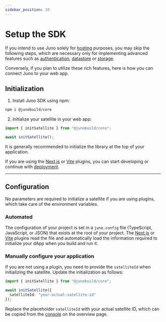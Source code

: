 ```yaml
---
sidebar_position: 10
---
```


# Setup the SDK

If you intend to use Juno solely for [hosting](../build/hosting.md) purposes, you may skip the following steps, which are necessary only for implementing advanced features such as [authentication](../build/authentication.md), [datastore](../build/datastore.md) or [storage](../build/storage.md).

Conversely, if you plan to utilize these rich features, here is how you can connect Juno to your web app.

## Initialization

1. Install Juno SDK using npm:

```bash
npm i @junobuild/core
```

2. Initialize your satellite in your web app:

```typescript
import { initSatellite } from "@junobuild/core";

await initSatellite();
```

It is generally recommended to initialize the library at the top of your application.

If you are using the [Next.js](../miscellaneous/plugins.md#nextjs-plugin) or [Vite](../miscellaneous/plugins.md#vite-plugin) plugins, you can start developing or continue with [deployment](./deploy.md).

---

## Configuration

No parameters are required to initialize a satellite if you are using plugins, which take care of the environment variables.

### Automated

The configuration of your project is set in a `juno.config` file (TypeScript, JavaScript, or JSON) that exists at the root of your project. The [Next.js](../miscellaneous/plugins.md#nextjs-plugin) or [Vite](../miscellaneous/plugins.md#vite-plugin) plugins read the file and automatically load the information required to initialize your dApp when you build and run it.

### Manually configure your application

If you are not using a plugin, you need to provide the `satelliteId` when initializing the satellite. Update the initialization as follows:

```typescript
import { initSatellite } from "@junobuild/core";

await initSatellite({
  satelliteId: "your-actual-satellite-id"
});
```

Replace the placeholder `satelliteId` with your actual satellite ID, which can be copied from the [console](https://console.juno.build) on the overview page.

[satellite]: ../terminology.md#satellite
